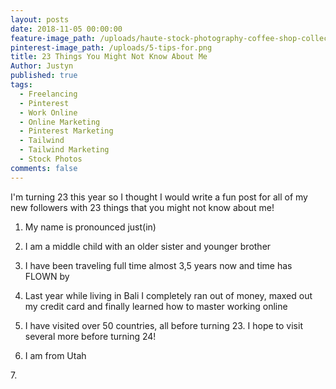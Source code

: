 ```yaml
---
layout: posts
date: 2018-11-05 00:00:00
feature-image_path: /uploads/haute-stock-photography-coffee-shop-collection-final-22.jpg
pinterest-image_path: /uploads/5-tips-for.png
title: 23 Things You Might Not Know About Me
Author: Justyn
published: true
tags:
  - Freelancing
  - Pinterest
  - Work Online
  - Online Marketing
  - Pinterest Marketing
  - Tailwind
  - Tailwind Marketing
  - Stock Photos
comments: false
---
```


I'm turning 23 this year so I thought I would write a fun post for all of my new followers with 23 things that you might not know about me!&nbsp;

1. My name is pronounced just(in)

2. I am a middle child with an older sister and younger brother

3. I have been traveling full time almost 3,5 years now and time has FLOWN by

4. Last year while living in Bali I completely ran out of money, maxed out my credit card and finally learned how to master working online&nbsp;

5. I have visited over 50 countries, all before turning 23. I hope to visit several more before turning 24!

6. I am from Utah&nbsp;

7.&nbsp;
